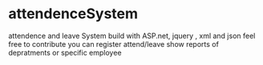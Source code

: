 # attendenceSystem
attendence and leave System build with ASP.net, jquery , xml and json  feel  free to contribute 
you can register attend/leave 
show reports of depratments or specific employee

